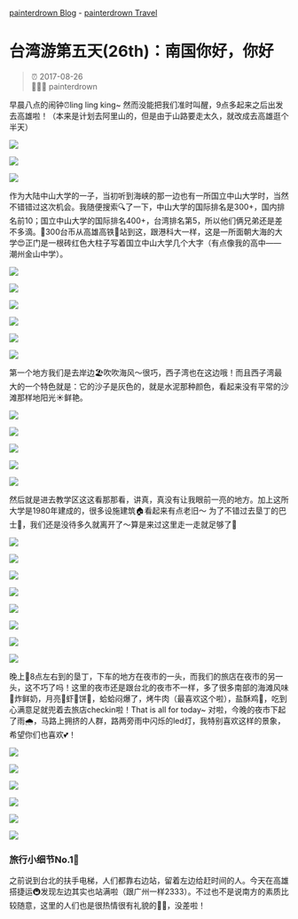 [painterdrown Blog](https://painterdrown.github.io) - [painterdrown Travel](https://painterdrown.github.io/travel)

# 台湾游第五天(26th)：南国你好，你好

> ⏰ 2017-08-26<br/>
> 👨🏻‍💻 painterdrown

早晨八点的闹钟⏰ling ling king~ 然而没能把我们准时叫醒，9点多起来之后出发去高雄啦！（本来是计划去阿里山的，但是由于山路要走太久，就改成去高雄逛个半天）

![](images/nsysu_1.png)

![](images/nsysu_2.png)

![](images/gouge_1.png)

作为大陆中山大学的一子，当初听到海峡的那一边也有一所国立中山大学时，当然不错错过这次机会。我随便搜索🔍了一下，中山大学的国际排名是300+，国内排名前10；国立中山大学的国际排名400+，台湾排名第5，所以他们俩兄弟还是差不多滴。🚕300台币从高雄高铁🚄站到这，跟港科大一样，这是一所面朝大海的大学😍正门是一根砖红色大柱子写着国立中山大学几个大字（有点像我的高中——潮州金山中学）。

![](images/nsysu_3.png)

![](images/nsysu_4.png)

![](images/me_1.png)

![](images/ziyang_1.png)

![](images/my_feet.png)

![](images/me_shoe.png)

第一个地方我们是去岸边🏖️吹吹海风～很巧，西子湾也在这边哦！而且西子湾最大的一个特色就是：它的沙子是灰色的，就是水泥那种颜色，看起来没有平常的沙滩那样地阳光☀️鲜艳。

![](images/nsysu_5.png)

![](images/nsysu_6.png)

![](images/ziyang_2.png)

![](images/me_3.png)

![](images/me_4.png)

然后就是进去教学区这这看那那看，讲真，真没有让我眼前一亮的地方。加上这所大学是1980年建成的，很多设施建筑🏠看起来有点老旧～ 为了不错过去垦丁的巴士🚌，我们还是没待多久就离开了～算是来过这里走一走就足够了🐶

![](images/kending_1.png)

![](images/kending_2.png)

![](images/kending_3.png)

![](images/kending_4.png)

![](images/kending_5.png)

![](images/food_1.png)

![](images/food_2.png)

![](images/hotel.png)

晚上🌃8点左右到的垦丁，下车的地方在夜市的一头，而我们的旅店在夜市的另一头，这不巧了吗！这里的夜市还是跟台北的夜市不一样，多了很多南部的海滩风味🐚炸鲜奶，月亮🌛虾🦐饼🍪，蛤蛤闷爆了，烤牛肉（最喜欢这个啦），盐酥鸡🐔，吃到心满意足就兜着去旅店checkin啦！That is all for today~ 对啦，今晚的夜市下起了雨🌧️，马路上拥挤的人群，路两旁雨中闪烁的led灯，我特别喜欢这样的景象，希望你们也喜欢💕！

![](images/gouge_2.png)

![](images/gouge_3.png)

![](images/gouge_4.png)

![](images/ziyang_3.png)

![](images/they.png)

![](images/me_2.png)

### 旅行小细节No.1⃣️

之前说到台北的扶手电梯，人们都靠右边站，留着左边给赶时间的人。今天在高雄搭捷运🚇发现左边其实也站满啦（跟广州一样2333）。不过也不是说南方的素质比较随意，这里的人们也是很热情很有礼貌的👦👧，没差啦！
